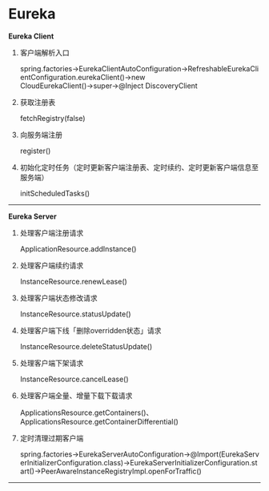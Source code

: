 Eureka
===
**Eureka Client**

1. 客户端解析入口

   spring.factories→EurekaClientAutoConfiguration→RefreshableEurekaClientConfiguration.eurekaClient()→new CloudEurekaClient()→super→@Inject DiscoveryClient

2. 获取注册表

   fetchRegistry(false)

3. 向服务端注册

   register()

4. 初始化定时任务（定时更新客户端注册表、定时续约、定时更新客户端信息至服务端）

   initScheduledTasks()
---
**Eureka Server**

1. 处理客户端注册请求
   
   ApplicationResource.addInstance()
   
2. 处理客户端续约请求
   
   InstanceResource.renewLease()
   
3. 处理客户端状态修改请求
   
   InstanceResource.statusUpdate()
   
4. 处理客户端下线「删除overridden状态」请求
   
   InstanceResource.deleteStatusUpdate()
   
5. 处理客户端下架请求
   
   InstanceResource.cancelLease()
   
6. 处理客户端全量、增量下载下载请求
   
   ApplicationsResource.getContainers()、ApplicationsResource.getContainerDifferential()
   
7. 定时清理过期客户端
   
   spring.factories→EurekaServerAutoConfiguration→@Import(EurekaServerInitializerConfiguration.class)→EurekaServerInitializerConfiguration.start()→PeerAwareInstanceRegistryImpl.openForTraffic()

---
